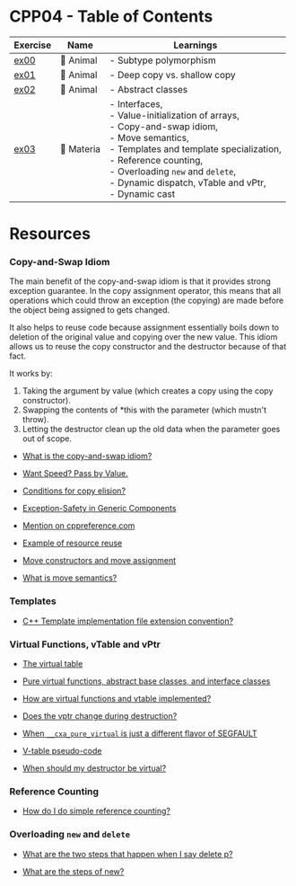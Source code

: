 # CPP04 - Table of Contents

| Exercise     | Name       | Learnings                                                                                                                                                                                                                                                                             |
| ------------ | ---------- | ------------------------------------------------------------------------------------------------------------------------------------------------------------------------------------------------------------------------------------------------------------------------------------- |
| [ex00](ex00) | 🐾 Animal  | - Subtype polymorphism                                                                                                                                                                                                                                                                |
| [ex01](ex01) | 🧠 Animal  | - Deep copy vs. shallow copy                                                                                                                                                                                                                                                          |
| [ex02](ex02) | 💭 Animal  | - Abstract classes                                                                                                                                                                                                                                                                    |
| [ex03](ex03) | 🔮 Materia | - Interfaces, <br> - Value-initialization of arrays, <br> - Copy-and-swap idiom, <br> - Move semantics, <br> - Templates and template specialization, <br> - Reference counting, <br> - Overloading `new` and `delete`, <br> - Dynamic dispatch, vTable and vPtr, <br> - Dynamic cast |

# Resources

### Copy-and-Swap Idiom

The main benefit of the copy-and-swap idiom is that it provides strong exception guarantee.
In the copy assignment operator, this means that all operations which could throw an exception (the copying) are made before the object being assigned to gets changed.

It also helps to reuse code because assignment essentially boils down to deletion of the original value and copying over the new value.
This idiom allows us to reuse the copy constructor and the destructor because of that fact.

It works by:
1. Taking the argument by value (which creates a copy using the copy constructor).
2. Swapping the contents of *this with the parameter (which mustn't throw).
3. Letting the destructor clean up the old data when the parameter goes out of scope.

- [What is the copy-and-swap idiom?](https://stackoverflow.com/questions/3279543/what-is-the-copy-and-swap-idiom)

- [Want Speed? Pass by Value.](https://web.archive.org/web/20140113221447/http://cpp-next.com/archive/2009/08/want-speed-pass-by-value/)

- [Conditions for copy elision?](https://stackoverflow.com/questions/6383639/conditions-for-copy-elision)

- [Exception-Safety in Generic Components](https://www.boost.org/community/exception_safety.html)

- [Mention on cppreference.com](https://en.cppreference.com/w/cpp/language/operators#Assignment_operator)

- [Example of resource reuse](https://en.cppreference.com/w/cpp/language/copy_assignment#Example)

- [Move constructors and move assignment](https://www.learncpp.com/cpp-tutorial/move-constructors-and-move-assignment/)

- [What is move semantics?](https://stackoverflow.com/questions/3106110/what-is-move-semantics)

### Templates

- [C++ Template implementation file extension convention?](https://stackoverflow.com/a/77060142/24880406)

### Virtual Functions, vTable and vPtr

- [The virtual table](https://www.learncpp.com/cpp-tutorial/the-virtual-table/)

- [Pure virtual functions, abstract base classes, and interface classes](https://www.learncpp.com/cpp-tutorial/pure-virtual-functions-abstract-base-classes-and-interface-classes/)

- [How are virtual functions and vtable implemented?](https://stackoverflow.com/questions/99297/how-are-virtual-functions-and-vtable-implemented)

- [Does the vptr change during destruction?](https://stackoverflow.com/questions/7916833/does-the-vptr-change-during-destruction)

- [When `__cxa_pure_virtual` is just a different flavor of SEGFAULT](https://uvdn7.github.io/pure_virtual/)

- [V-table pseudo-code](https://isocpp.org/wiki/faq/virtual-functions#dyn-binding2)

- [When should my destructor be virtual?](https://isocpp.org/wiki/faq/virtual-functions#virtual-dtors)

### Reference Counting

- [How do I do simple reference counting?](https://isocpp.org/wiki/faq/freestore-mgmt#ref-count-simple)

### Overloading `new` and `delete`

- [What are the two steps that happen when I say delete p?](https://isocpp.org/wiki/faq/freestore-mgmt#two-steps-of-delete)

- [What are the steps of new?](https://isocpp.org/wiki/faq/freestore-mgmt#new-doesnt-leak-if-ctor-throws)
